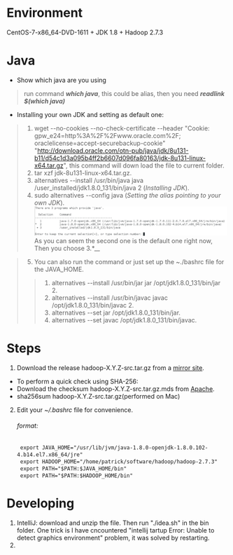 # Environment
  CentOS-7-x86_64-DVD-1611 + JDK 1.8 + Hadoop 2.7.3
  
# Java
  * Show which java are you using
  > run command __*which java*__, this could be alias, then you need __*readlink $(which java)*__
  * Installing your own JDK and setting as default one:
  > 1. wget  --no-cookies --no-check-certificate --header "Cookie: gpw_e24=http%3A%2F%2Fwww.oracle.com%2F; oraclelicense=accept-securebackup-cookie" "http://download.oracle.com/otn-pub/java/jdk/8u131-b11/d54c1d3a095b4ff2b6607d096fa80163/jdk-8u131-linux-x64.tar.gz", this command will down load the file to current folder.
  > 2. tar xzf jdk-8u131-linux-x64.tar.gz.
  > 3. alternatives --install /usr/bin/java java /user_installed/jdk1.8.0_131/bin/java 2 (*Installing JDK*).
  > 4. sudo alternatives --config java (*Setting the alias pointing to your own JDK*).
  ![alt text](alternative_Linux.jpeg)
  >As you can seem the second one is the default one right now, Then you choose 3.*__
  
  > 5. You can also run the command or just set up the ~./bashrc file for the JAVA_HOME.
  >> 1. alternatives --install /usr/bin/jar jar /opt/jdk1.8.0_131/bin/jar 2.
  >> 2. alternatives --install /usr/bin/javac javac /opt/jdk1.8.0_131/bin/javac 2.
  >> 3. alternatives --set jar /opt/jdk1.8.0_131/bin/jar.
  >> 4. alternatives --set javac /opt/jdk1.8.0_131/bin/javac.



  

# Steps
1. Download the release hadoop-X.Y.Z-src.tar.gz from a [mirror site](http://www.apache.org/dyn/closer.cgi/hadoop/common).
  * To perform a quick check using SHA-256:
  * Download the checksum hadoop-X.Y.Z-src.tar.gz.mds from [Apache](https://dist.apache.org/repos/dist/release/hadoop/common/).
  * sha256sum hadoop-X.Y.Z-src.tar.gz(performed on Mac)
2. Edit your *~/.bashrc* file for convenience.
    ###### format:
        export JAVA_HOME="/usr/lib/jvm/java-1.8.0-openjdk-1.8.0.102-4.b14.el7.x86_64/jre"
        export HADOOP_HOME="/home/patrick/software/hadoop/hadoop-2.7.3"
        export PATH="$PATH:$JAVA_HOME/bin"
        export PATH="$PATH:$HADOOP_HOME/bin"
        
# Developing
1. IntelliJ: download and unzip the file. Then run "./idea.sh" in the bin folder. One trick is I have cncountered "intellij tartup Error: Unable to detect graphics environment" problem, it was solved by restarting.
2. 
